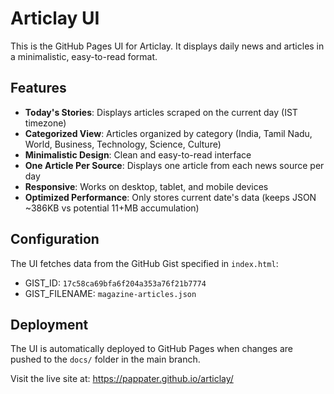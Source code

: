 # Articlay UI

This is the GitHub Pages UI for Articlay. It displays daily news and articles in a minimalistic, easy-to-read format.

## Features

- **Today's Stories**: Displays articles scraped on the current day (IST timezone)
- **Categorized View**: Articles organized by category (India, Tamil Nadu, World, Business, Technology, Science, Culture)
- **Minimalistic Design**: Clean and easy-to-read interface
- **One Article Per Source**: Displays one article from each news source per day
- **Responsive**: Works on desktop, tablet, and mobile devices
- **Optimized Performance**: Only stores current date's data (keeps JSON ~386KB vs potential 11+MB accumulation)

## Configuration

The UI fetches data from the GitHub Gist specified in `index.html`:
- GIST_ID: `17c58ca69bfa6f204a353a76f21b7774`
- GIST_FILENAME: `magazine-articles.json`

## Deployment

The UI is automatically deployed to GitHub Pages when changes are pushed to the `docs/` folder in the main branch.

Visit the live site at: https://pappater.github.io/articlay/
